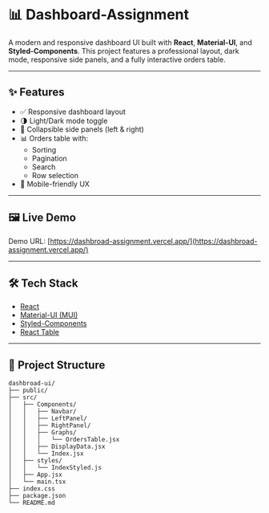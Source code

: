 # 📊 Dashboard-Assignment

A modern and responsive dashboard UI built with **React**, **Material-UI**, and **Styled-Components**. This project features a professional layout, dark mode, responsive side panels, and a fully interactive orders table.

---

## ✨ Features

- ✅ Responsive dashboard layout  
- 🌗 Light/Dark mode toggle  
- 📁 Collapsible side panels (left & right)  
- 📊 Orders table with:
  - Sorting  
  - Pagination  
  - Search  
  - Row selection  
- 📱 Mobile-friendly UX

---

## 🖼️ Live Demo

Demo URL: [https://dashbroad-assignment.vercel.app/](https://dashbroad-assignment.vercel.app/)

---

## 🛠️ Tech Stack

- [React](https://reactjs.org/)
- [Material-UI (MUI)](https://mui.com/)
- [Styled-Components](https://styled-components.com/)
- [React Table](https://react-table.tanstack.com/)

---

## 📁 Project Structure

```text
dashbroad-ui/
├── public/
├── src/
│   ├── Components/
│   │   ├── Navbar/
│   │   ├── LeftPanel/
│   │   ├── RightPanel/
│   │   ├── Graphs/
│   │   │   └── OrdersTable.jsx
│   │   ├── DisplayData.jsx
│   │   └── Index.jsx
│   ├── styles/
│   │   └── IndexStyled.js
│   ├── App.jsx
│   └── main.tsx
├── index.css
├── package.json
└── README.md
